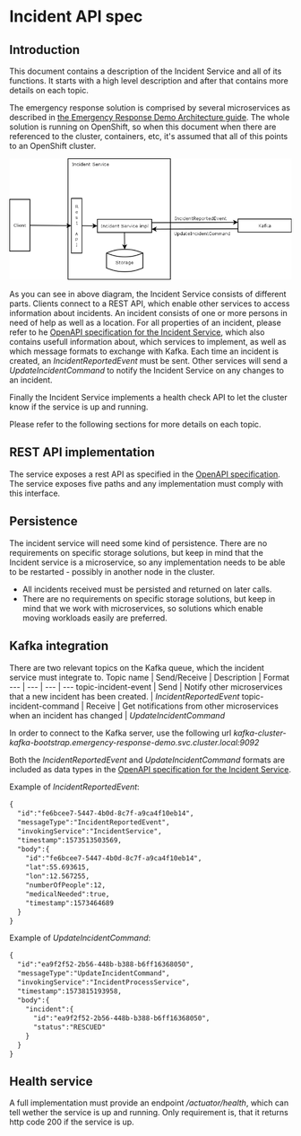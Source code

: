 # Incident API spec
## Introduction
This document contains a description of the Incident Service and all of its functions. It starts with a high level description and after that contains more details on each topic.

The emergency response solution is comprised by several microservices as described in [the Emergency Response Demo Architecture guide](https://www.erdemo.io/architecture/). The whole solution is running on OpenShift, so when this document when there are referenced to the cluster, containers, etc, it's assumed that all of this points to an OpenShift cluster.

![high level description of the incident service](../assets/incident_highlevel.png)

As you can see in above diagram, the Incident Service consists of different parts. Clients connect to a REST API, which enable other services to access information about incidents. An incident consists of one or more persons in need of help as well as a location. For all properties of an incident, please refer to he [OpenAPI specification for the Incident Service](https://raw.githubusercontent.com/Emergency-Response-Demo/incident-service/master/openapi.json), which also contains usefull information about, which services to implement, as well as which message formats to exchange with Kafka. Each time an incident is created, an _IncidentReportedEvent_ must be sent. Other services will send a _UpdateIncidentCommand_ to notify the Incident Service on any changes to an incident.

Finally the Incident Service implements a health check API to let the cluster know if the service is up and running.

Please refer to the following sections for more details on each topic.

## REST API implementation
The service exposes a rest API as specified in the [OpenAPI specification](https://raw.githubusercontent.com/Emergency-Response-Demo/incident-service/master/openapi.json). The service exposes five paths and any implementation must comply with this interface.

## Persistence
The incident service will need some kind of persistence. There are no requirements on specific storage solutions, but keep in mind that the Incident service is a microservice, so any implementation needs to be able to be restarted - possibly in another node in the cluster.
* All incidents received must be persisted and returned on later calls.
* There are no requirements on specific storage solutions, but keep in mind that we work with microservices, so solutions which enable moving workloads easily are preferred.

## Kafka integration
There are two relevant topics on the Kafka queue, which the incident service must integrate to.
Topic name | Send/Receive | Description | Format
--- | --- | --- | ---
topic-incident-event |  Send | Notify other microservices that a new incident has been created. | _IncidentReportedEvent_
topic-incident-command | Receive | Get notifications from other microservices when an incident has changed | _UpdateIncidentCommand_

In order to connect to the Kafka server, use the following url _kafka-cluster-kafka-bootstrap.emergency-response-demo.svc.cluster.local:9092_

Both the _IncidentReportedEvent_ and _UpdateIncidentCommand_ formats are included as data types in the [OpenAPI specification for the Incident Service](https://raw.githubusercontent.com/Emergency-Response-Demo/incident-service/master/openapi.json).

Example of _IncidentReportedEvent_:
```
{
  "id":"fe6bcee7-5447-4b0d-8c7f-a9ca4f10eb14",
  "messageType":"IncidentReportedEvent",
  "invokingService":"IncidentService",
  "timestamp":1573513503569,
  "body":{
    "id":"fe6bcee7-5447-4b0d-8c7f-a9ca4f10eb14",
    "lat":55.693615,
    "lon":12.567255,
    "numberOfPeople":12,
    "medicalNeeded":true,
    "timestamp":1573464689
  }
}
```

Example of _UpdateIncidentCommand_:
```
{
  "id":"ea9f2f52-2b56-448b-b388-b6ff16368050",
  "messageType":"UpdateIncidentCommand",
  "invokingService":"IncidentProcessService",
  "timestamp":1573815193958,
  "body":{
    "incident":{
      "id":"ea9f2f52-2b56-448b-b388-b6ff16368050",
      "status":"RESCUED"
    }
  }
}
```

## Health service
A full implementation must provide an endpoint _/actuator/health_, which can tell wether the service is up and running. Only requirement is, that it returns http code 200 if the service is up.